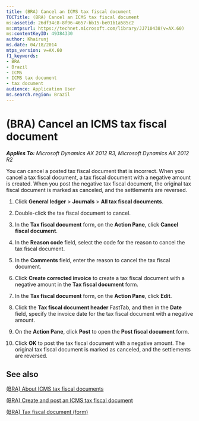 ```yaml
---
title: (BRA) Cancel an ICMS tax fiscal document
TOCTitle: (BRA) Cancel an ICMS tax fiscal document
ms:assetid: 26df34c8-8f96-4657-bb15-be01b1a585c2
ms:mtpsurl: https://technet.microsoft.com/library/JJ710438(v=AX.60)
ms:contentKeyID: 49384330
author: Khairunj
ms.date: 04/18/2014
mtps_version: v=AX.60
f1_keywords:
- BRA
- Brazil
- ICMS
- ICMS tax document
- tax document
audience: Application User
ms.search.region: Brazil
---
```


# (BRA) Cancel an ICMS tax fiscal document 


_**Applies To:** Microsoft Dynamics AX 2012 R3, Microsoft Dynamics AX 2012 R2_

You can cancel a posted tax fiscal document that is incorrect. When you cancel a tax fiscal document, a tax fiscal document with a negative amount is created. When you post the negative tax fiscal document, the original tax fiscal document is marked as canceled, and the settlements are reversed.

1.  Click **General ledger** \> **Journals** \> **All tax fiscal documents**.

2.  Double-click the tax fiscal document to cancel.

3.  In the **Tax fiscal document** form, on the **Action Pane**, click **Cancel fiscal document**.

4.  In the **Reason code** field, select the code for the reason to cancel the tax fiscal document.

5.  In the **Comments** field, enter the reason to cancel the tax fiscal document.

6.  Click **Create corrected invoice** to create a tax fiscal document with a negative amount in the **Tax fiscal document** form.

7.  In the **Tax fiscal document** form, on the **Action Pane**, click **Edit**.

8.  Click the **Tax fiscal document header** FastTab, and then in the **Date** field, specify the invoice date for the tax fiscal document with a negative amount.

9.  On the **Action Pane**, click **Post** to open the **Post fiscal document** form.

10. Click **OK** to post the tax fiscal document with a negative amount. The original tax fiscal document is marked as canceled, and the settlements are reversed.

## See also

[(BRA) About ICMS tax fiscal documents](bra-about-icms-tax-fiscal-documents.md)

[(BRA) Create and post an ICMS tax fiscal document](bra-create-and-post-an-icms-tax-fiscal-document.md)

[(BRA) Tax fiscal document (form)](https://technet.microsoft.com/library/jj710428\(v=ax.60\))

  


